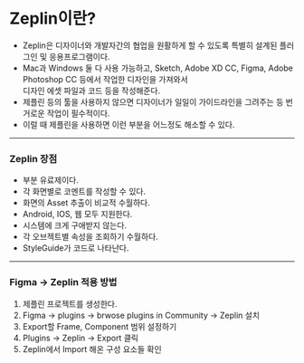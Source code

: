 # Zeplin이란?
- Zeplin은 디자이너와 개발자간의 협업을 원활하게 할 수 있도록 특별히 설계된 플러그인 및 응용프로그램이다.  
- Mac과 Windows 둘 다 사용 가능하고, Sketch, Adobe XD CC, Figma, Adobe Photoshop CC 등에서 작업한 디자인을 가져와서  
디자인 에셋 파일과 코드 등을 작성해준다.
- 제플린 등의 툴을 사용하지 않으면 디자이너가 일일이 가이드라인을 그려주는 등 번거로운 작업이 필수적이다.
- 이럴 때 제플린을 사용하면 이런 부분을 어느정도 해소할 수 있다.

***

### Zeplin 장점
- 부분 유료제이다.
- 각 화면별로 코멘트를 작성할 수 있다.
- 화면의 Asset 추출이 비교적 수월하다.
- Android, IOS, 웹 모두 지원한다.
- 시스템에 크게 구애받지 않는다.
- 각 오브젝트별 속성을 조회하기 수월하다.
- StyleGuide가 코드로 나타난다.

***
### Figma -> Zeplin 적용 방법
1. 제플린 프로젝트를 생성한다.
2. Figma -> plugins -> brwose plugins in Community -> Zeplin 설치
3. Export할 Frame, Component 범위 설정하기
4. Plugins -> Zeplin -> Export 클릭
5. Zeplin에서 Import 해온 구성 요소들 확인
